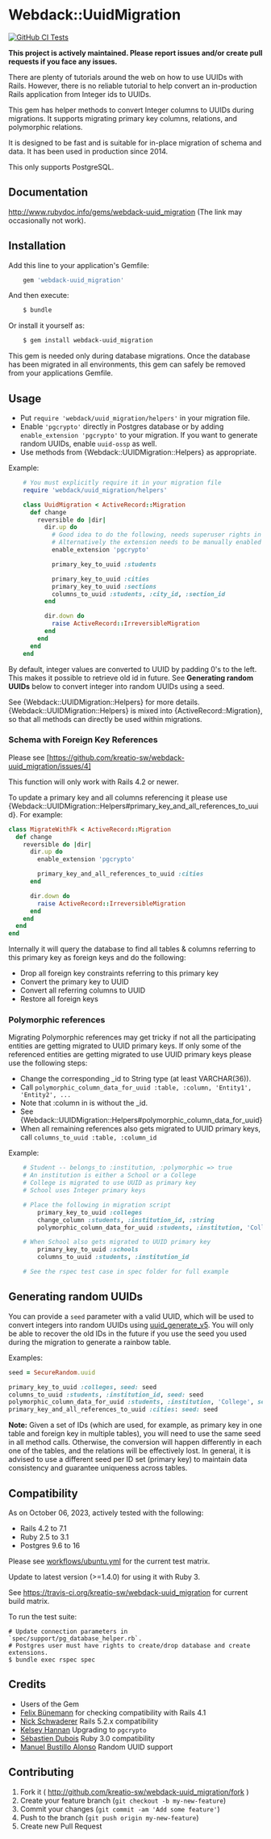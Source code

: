 # Webdack::UuidMigration

[![GitHub CI Tests](https://github.com/kreatio-sw/webdack-uuid_migration/actions/workflows/ubuntu.yml/badge.svg)](https://github.com/kreatio-sw/webdack-uuid_migration/actions/workflows/ubuntu.yml)

**This project is actively maintained. Please report issues and/or create
pull requests if you face any issues.**

There are plenty of tutorials around the web on how to use UUIDs with Rails.
However, there is no reliable tutorial to help convert an in-production Rails application
from Integer ids to UUIDs.

This gem has helper methods to convert Integer columns to UUIDs during migrations.
It supports migrating primary key columns, relations, and polymorphic relations.

It is designed to be fast and is suitable for in-place migration of schema and data.
It has been used in production since 2014.

This only supports PostgreSQL.

## Documentation

http://www.rubydoc.info/gems/webdack-uuid_migration (The link may occasionally not work).

## Installation

Add this line to your application's Gemfile:

```ruby
    gem 'webdack-uuid_migration'
```

And then execute:

```bash
    $ bundle
```

Or install it yourself as:

```bash
    $ gem install webdack-uuid_migration
```

This gem is needed only during database migrations.
Once the database has been migrated in all environments,
this gem can safely be removed from your applications Gemfile.

## Usage

- Put `require 'webdack/uuid_migration/helpers'` in your migration file.
- Enable `'pgcrypto'` directly in Postgres database or by adding `enable_extension 'pgcrypto'` to your migration.
  If you want to generate random UUIDs, enable `uuid-ossp` as well.
- Use methods from {Webdack::UUIDMigration::Helpers} as appropriate.

Example:

```ruby
    # You must explicitly require it in your migration file
    require 'webdack/uuid_migration/helpers'

    class UuidMigration < ActiveRecord::Migration
      def change
        reversible do |dir|
          dir.up do
            # Good idea to do the following, needs superuser rights in the database
            # Alternatively the extension needs to be manually enabled in the RDBMS
            enable_extension 'pgcrypto'

            primary_key_to_uuid :students

            primary_key_to_uuid :cities
            primary_key_to_uuid :sections
            columns_to_uuid :students, :city_id, :section_id
          end

          dir.down do
            raise ActiveRecord::IrreversibleMigration
          end
        end
      end
    end
```

By default, integer values are converted to UUID by padding 0's to the left. 
This makes it possible to retrieve old id in future. See **Generating random UUIDs** below to
convert integer into random UUIDs using a seed.

See {Webdack::UUIDMigration::Helpers} for more details. {Webdack::UUIDMigration::Helpers} is mixed
into {ActiveRecord::Migration}, so that all methods can directly be used within migrations.

### Schema with Foreign Key References

Please see [https://github.com/kreatio-sw/webdack-uuid_migration/issues/4]

This function will only work with Rails 4.2 or newer.

To update a primary key and all columns referencing it please use
{Webdack::UUIDMigration::Helpers#primary_key_and_all_references_to_uuid}. For example:

```ruby
class MigrateWithFk < ActiveRecord::Migration
  def change
    reversible do |dir|
      dir.up do
        enable_extension 'pgcrypto'

        primary_key_and_all_references_to_uuid :cities
      end

      dir.down do
        raise ActiveRecord::IrreversibleMigration
      end
    end
  end
end
```

Internally it will query the database to find all tables & columns referring to this primary key as foreign keys
and do the following:

- Drop all foreign key constraints referring to this primary key
- Convert the primary key to UUID
- Convert all referring columns to UUID
- Restore all foreign keys

### Polymorphic references

Migrating Polymorphic references may get tricky if not all the participating entities are getting migrated to
UUID primary keys. If only some of the referenced entities are getting migrated to use UUID primary keys please use the
following steps:

- Change the corresponding <column>_id to String type (at least VARCHAR(36)).
- Call `polymorphic_column_data_for_uuid :table, :column, 'Entity1', 'Entity2', ...`
- Note that :column in is without the _id.
- See {Webdack::UUIDMigration::Helpers#polymorphic_column_data_for_uuid}
- When all remaining references also gets migrated to UUID primary keys, call `columns_to_uuid :table, :column_id`

Example:

```ruby
    # Student -- belongs_to :institution, :polymorphic => true
    # An institution is either a School or a College
    # College is migrated to use UUID as primary key
    # School uses Integer primary keys

    # Place the following in migration script
        primary_key_to_uuid :colleges
        change_column :students, :institution_id, :string
        polymorphic_column_data_for_uuid :students, :institution, 'College'

    # When School also gets migrated to UUID primary key
        primary_key_to_uuid :schools
        columns_to_uuid :students, :institution_id

    # See the rspec test case in spec folder for full example
```

## Generating random UUIDs

You can provide a `seed` parameter with a valid UUID, which will be used to convert integers into random 
UUIDs using [uuid_generate_v5](https://www.postgresql.org/docs/current/uuid-ossp.html). You will only be 
able to recover the old IDs in the future if you use the seed you used during the migration to generate a 
rainbow table.

Examples:

```ruby
seed = SecureRandom.uuid

primary_key_to_uuid :colleges, seed: seed
columns_to_uuid :students, :institution_id, seed: seed
polymorphic_column_data_for_uuid :students, :institution, 'College', seed: seed
primary_key_and_all_references_to_uuid :cities: seed: seed

```

**Note:** Given a set of IDs (which are used, for example, as primary key in one table and foreign
key in multiple tables), you will need to use the same seed in all method calls. Otherwise, the 
conversion will happen differently in each one of the tables, and the relations will be effectively 
lost. In general, it is advised to use a different seed per ID set (primary key) to maintain data 
consistency and guarantee uniqueness across tables.

## Compatibility

As on October 06, 2023, actively tested with the following:
- Rails 4.2 to 7.1
- Ruby 2.5 to 3.1
- Postgres 9.6 to 16

Please see [workflows/ubuntu.yml](.github/workflows/ubuntu.yml) for the current test matrix.

Update to latest version (>=1.4.0) for using it with Ruby 3.

See https://travis-ci.org/kreatio-sw/webdack-uuid_migration for current build matrix.

To run the test suite:

    # Update connection parameters in `spec/support/pg_database_helper.rb`.
    # Postgres user must have rights to create/drop database and create extensions.
    $ bundle exec rspec spec

## Credits

- Users of the Gem
- [Felix Bünemann](https://github.com/felixbuenemann) for checking compatibility with Rails 4.1
- [Nick Schwaderer](https://github.com/Schwad) Rails 5.2.x compatibility
- [Kelsey Hannan](https://github.com/KelseyDH) Upgrading to `pgcrypto`
- [Sébastien Dubois](https://github.com/sedubois) Ruby 3.0 compatibility 
- [Manuel Bustillo Alonso](https://github.com/bustikiller) Random UUID support

## Contributing

1. Fork it ( http://github.com/kreatio-sw/webdack-uuid_migration/fork )
2. Create your feature branch (`git checkout -b my-new-feature`)
3. Commit your changes (`git commit -am 'Add some feature'`)
4. Push to the branch (`git push origin my-new-feature`)
5. Create new Pull Request
